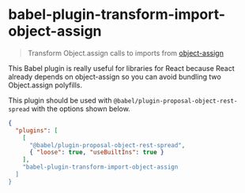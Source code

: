 # babel-plugin-transform-import-object-assign

> Transform Object.assign calls to imports from [object-assign](https://github.com/sindresorhus/object-assign)

This Babel plugin is really useful for libraries for React because React already depends on object-assign so you can avoid bundling two Object.assign polyfills.

This plugin should be used with `@babel/plugin-proposal-object-rest-spread` with the options shown below.

```json
{
  "plugins": [
    [
      "@babel/plugin-proposal-object-rest-spread",
      { "loose": true, "useBuiltIns": true }
    ],
    "babel-plugin-transform-import-object-assign
  ]
}
```
